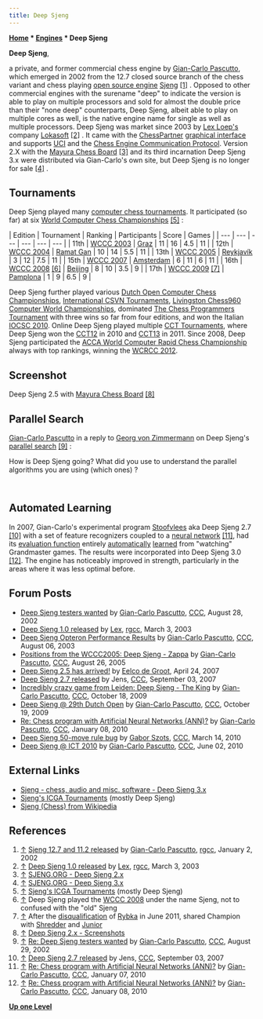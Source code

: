 ```yaml
---
title: Deep Sjeng
---
```

**[Home](Home "Home") * [Engines](Engines "Engines") * Deep Sjeng**

**Deep Sjeng**,

a private, and former commercial chess engine by [Gian-Carlo Pascutto](Gian-Carlo_Pascutto "Gian-Carlo Pascutto"), which emerged in 2002 from the 12.7 closed source branch of the chess variant and chess playing [open source engine](Category:Open_Source "Category:Open Source") [Sjeng](Sjeng "Sjeng") <a id="cite-note-1" href="#cite-ref-1">[1]</a> . Opposed to other commercial engines with the surename "deep" to indicate the version is able to play on multiple processors and sold for almost the double price than their "none deep" counterparts, Deep Sjeng, albeit able to play on multiple cores as well, is the native engine name for single as well as multiple processors.
Deep Sjeng was market since 2003 by [Lex Loep's](Lex_Loep "Lex Loep") company [Lokasoft](Lokasoft "Lokasoft") <a id="cite-note-2" href="#cite-ref-2">[2]</a> . It came with the [ChessPartner](ChessPartner "ChessPartner") [graphical interface](GUI "GUI") and supports [UCI](UCI "UCI") and the [Chess Engine Communication Protocol](Chess_Engine_Communication_Protocol "Chess Engine Communication Protocol"). Version 2.X with the [Mayura Chess Board](index.php?title=Mayura_Chess_Board&action=edit&redlink=1 "Mayura Chess Board (page does not exist)") <a id="cite-note-3" href="#cite-ref-3">[3]</a> and its third incarnation Deep Sjeng 3.x were distributed via Gian-Carlo's own site, but Deep Sjeng is no longer for sale <a id="cite-note-4" href="#cite-ref-4">[4]</a> .

## Tournaments

Deep Sjeng played many [computer chess tournaments](Tournaments_and_Matches "Tournaments and Matches"). It participated (so far) at six [World Computer Chess Championships](World_Computer_Chess_Championship "World Computer Chess Championship") <a id="cite-note-5" href="#cite-ref-5">[5]</a> :

|  Edition
|  Tournament
|  Ranking
|  Participants
|  Score
|  Games
|
| --- | --- | --- | --- | --- | --- |
|  11th
| [WCCC 2003](WCCC_2003 "WCCC 2003") | [Graz](https://en.wikipedia.org/wiki/Graz) |  11
|  16
|  4.5
|  11
|
|  12th
| [WCCC 2004](WCCC_2004 "WCCC 2004") | [Ramat Gan](https://en.wikipedia.org/wiki/Ramat_Gan) |  10
|  14
|  5.5
|  11
|
|  13th
| [WCCC 2005](WCCC_2005 "WCCC 2005") | [Reykjavík](https://en.wikipedia.org/wiki/Reykjav%C3%ADk) |  3
|  12
|  7.5
|  11
|
|  15th
| [WCCC 2007](WCCC_2007 "WCCC 2007") | [Amsterdam](https://en.wikipedia.org/wiki/Amsterdam) |  6
|  11
|  6
|  11
|
|  16th
| [WCCC 2008](WCCC_2008 "WCCC 2008") <a id="cite-note-6" href="#cite-ref-6">[6]</a> | [Beijing](https://en.wikipedia.org/wiki/Beijing) |  8
|  10
|  3.5
|  9
|
|  17th
| [WCCC 2009](WCCC_2009 "WCCC 2009") <a id="cite-note-7" href="#cite-ref-7">[7]</a> | [Pamplona](https://en.wikipedia.org/wiki/Pamplona) |  1
|  9
|  6.5
|  9
|

Deep Sjeng further played various [Dutch Open Computer Chess Championships](Dutch_Open_Computer_Chess_Championship "Dutch Open Computer Chess Championship"), [International CSVN Tournaments](International_CSVN_Tournament "International CSVN Tournament"), [Livingston Chess960 Computer World Championships](Livingston_Chess960_Computer_World_Championship "Livingston Chess960 Computer World Championship"), dominated [The Chess Programmers Tournament](The_Chess_Programmers_Tournament "The Chess Programmers Tournament") with three wins so far from four editions, and won the Italian [IOCSC 2010](IOCSC_2010 "IOCSC 2010"). Online Deep Sjeng played multiple [CCT Tournaments](CCT_Tournaments "CCT Tournaments"), where Deep Sjeng won the [CCT12](CCT12 "CCT12") in 2010 and [CCT13](CCT13 "CCT13") in 2011. Since 2008, Deep Sjeng participated the [ACCA World Computer Rapid Chess Championship](ACCA_World_Computer_Rapid_Chess_Championship "ACCA World Computer Rapid Chess Championship") always with top rankings, winning the [WCRCC 2012](WCRCC_2012 "WCRCC 2012").

## Screenshot

[](https://sjeng.org/deepsjeng2.html)
Deep Sjeng 2.5 with [Mayura Chess Board](index.php?title=Mayura_Chess_Board&action=edit&redlink=1 "Mayura Chess Board (page does not exist)") <a id="cite-note-8" href="#cite-ref-8">[8]</a>

## Parallel Search

[Gian-Carlo Pascutto](Gian-Carlo_Pascutto "Gian-Carlo Pascutto") in a reply to [Georg von Zimmermann](Georg_von_Zimmermann "Georg von Zimmermann") on Deep Sjeng's [parallel search](Parallel_Search "Parallel Search") <a id="cite-note-9" href="#cite-ref-9">[9]</a> :

How is Deep Sjeng going? What did you use to understand the parallel algorithms you are using (which ones) ?

```C++I started out with [ABDADA](ABDADA "ABDADA") (described in ICCA journal article and used in [Amy](Amy "Amy")), which got me a speedup of +- 1.2. I went on to try [PVS](Parallel_Search#PrincipalVariationSplitting "Parallel Search") ([Crafty 15.0](Crafty "Crafty") and described in several articles about parallel search) which got me a speedup of 1.2-1.3.

```

```C++1.3 wasn't enough, so I 'bit the bullent' and started looking at [DTS](Dynamic_Tree_Splitting "Dynamic Tree Splitting") ([Cray Blitz](Cray_Blitz "Cray Blitz")). Unfortunately, DTS is both hideously complicated and requires a [nonrecursive search](Iterative_Search "Iterative Search") and a [p2p design](https://en.wikipedia.org/wiki/Point-to-point_%28network_topology%29#Point-to-point). I spent some time working on a variant of DTS that can work with a [recursive](Recursion "Recursion") search function and a [master-slave design](https://en.wikipedia.org/wiki/Master/slave_%28technology%29) and that is what I am using now. It still needs a lot of test work, but current results indicate a speedup of about 1.6. 

```

## Automated Learning

In 2007, Gian-Carlo's experimental program [Stoofvlees](Stoofvlees "Stoofvlees") aka Deep Sjeng 2.7 <a id="cite-note-10" href="#cite-ref-10">[10]</a> with a set of feature recognizers coupled to a [neural network](Neural_Networks "Neural Networks") <a id="cite-note-11" href="#cite-ref-11">[11]</a>, had its [evaluation function](Evaluation_Function "Evaluation Function") entirely [automatically](Automated_Tuning "Automated Tuning") [learned](Learning "Learning") from "watching" Grandmaster games. The results were incorporated into Deep Sjeng 3.0 <a id="cite-note-12" href="#cite-ref-12">[12]</a>. The engine has noticeably improved in strength, particularly in the areas where it was less optimal before.

## Forum Posts

- [Deep Sjeng testers wanted](https://www.stmintz.com/ccc/index.php?id=248485) by [Gian-Carlo Pascutto](Gian-Carlo_Pascutto "Gian-Carlo Pascutto"), [CCC](CCC "CCC"), August 28, 2002
- [Deep Sjeng 1.0 released](http://groups.google.com/group/rec.games.chess.computer/browse_frm/thread/261bfb217175033a) by [Lex](Lex_Loep "Lex Loep"), [rgcc](Computer_Chess_Forums "Computer Chess Forums"), March 3, 2003
- [Deep Sjeng Opteron Performance Results](https://www.stmintz.com/ccc/index.php?id=310212) by [Gian-Carlo Pascutto](Gian-Carlo_Pascutto "Gian-Carlo Pascutto"), [CCC](CCC "CCC"), August 06, 2003
- [Positions from the WCCC2005: Deep Sjeng - Zappa](https://www.stmintz.com/ccc/index.php?id=445348) by [Gian-Carlo Pascutto](Gian-Carlo_Pascutto "Gian-Carlo Pascutto"), [CCC](CCC "CCC"), August 26, 2005
- [Deep Sjeng 2.5 has arrived!](http://www.talkchess.com/forum/viewtopic.php?t=13368) by [Eelco de Groot](index.php?title=Eelco_de_Groot&action=edit&redlink=1 "Eelco de Groot (page does not exist)"), April 24, 2007
- [Deep Sjeng 2.7 released](http://www.talkchess.com/forum/viewtopic.php?t=16244) by Jens, [CCC](CCC "CCC"), September 03, 2007
- [Incredibly crazy game from Leiden: Deep Sjeng - The King](http://www.talkchess.com/forum/viewtopic.php?t=30193) by [Gian-Carlo Pascutto](Gian-Carlo_Pascutto "Gian-Carlo Pascutto"), [CCC](CCC "CCC"), October 18, 2009
- [Deep Sjeng @ 29th Dutch Open](http://www.talkchess.com/forum/viewtopic.php?t=30221) by [Gian-Carlo Pascutto](Gian-Carlo_Pascutto "Gian-Carlo Pascutto"), [CCC](CCC "CCC"), October 19, 2009
- [Re: Chess program with Artificial Neural Networks (ANN)?](http://www.talkchess.com/forum/viewtopic.php?topic_view=threads&p=316769&t=31545) by [Gian-Carlo Pascutto](Gian-Carlo_Pascutto "Gian-Carlo Pascutto"), [CCC](CCC "CCC"), January 08, 2010
- [Deep Sjeng 50-move rule bug](http://www.talkchess.com/forum/viewtopic.php?t=33259) by [Gabor Szots](Gabor_Szots "Gabor Szots"), [CCC](CCC "CCC"), March 14, 2010
- [Deep Sjeng @ ICT 2010](http://www.talkchess.com/forum/viewtopic.php?t=34671) by [Gian-Carlo Pascutto](Gian-Carlo_Pascutto "Gian-Carlo Pascutto"), [CCC](CCC "CCC"), June 02, 2010

## External Links

- [Sjeng - chess, audio and misc. software - Deep Sjeng 3.x](https://sjeng.org/deepsjeng3.html)
- [Sjeng's ICGA Tournaments](https://www.game-ai-forum.org/icga-tournaments/program.php?id=72) (mostly Deep Sjeng)
- [Sjeng (Chess) from Wikipedia](https://en.wikipedia.org/wiki/Sjeng_%28Chess%29)

## References

1. <a id="cite-ref-1" href="#cite-note-1">↑</a> [Sjeng 12.7 and 11.2 released](http://groups.google.com/group/rec.games.chess.computer/browse_frm/thread/66707061247326df) by [Gian-Carlo Pascutto](Gian-Carlo_Pascutto "Gian-Carlo Pascutto"), [rgcc](Computer_Chess_Forums "Computer Chess Forums"), January 2, 2002
1. <a id="cite-ref-2" href="#cite-note-2">↑</a> [Deep Sjeng 1.0 released](http://groups.google.com/group/rec.games.chess.computer/browse_frm/thread/261bfb217175033a) by [Lex](Lex_Loep "Lex Loep"), [rgcc](Computer_Chess_Forums "Computer Chess Forums"), March 3, 2003
1. <a id="cite-ref-3" href="#cite-note-3">↑</a> [SJENG.ORG - Deep Sjeng 2.x](http://sjeng.org/deepsjeng2.html)
1. <a id="cite-ref-4" href="#cite-note-4">↑</a> [SJENG.ORG - Deep Sjeng 3.x](http://sjeng.org/deepsjeng3.html)
1. <a id="cite-ref-5" href="#cite-note-5">↑</a> [Sjeng's ICGA Tournaments](https://www.game-ai-forum.org/icga-tournaments/program.php?id=72) (mostly Deep Sjeng)
1. <a id="cite-ref-6" href="#cite-note-6">↑</a> Deep Sjeng played the [WCCC 2008](WCCC_2008 "WCCC 2008") under the name Sjeng, not to confused with the "old" Sjeng
1. <a id="cite-ref-7" href="#cite-note-7">↑</a> After the [disqualification](World_Computer_Chess_Championship#RybkaDisqualification "World Computer Chess Championship") of [Rybka](Rybka "Rybka") in June 2011, shared Champion with [Shredder](Shredder "Shredder") and [Junior](Junior "Junior")
1. <a id="cite-ref-8" href="#cite-note-8">↑</a> [Deep Sjeng 2.x - Screenshots](https://sjeng.org/deepsjeng2.html)
1. <a id="cite-ref-9" href="#cite-note-9">↑</a> [Re: Deep Sjeng testers wanted](https://www.stmintz.com/ccc/index.php?id=248594) by [Gian-Carlo Pascutto](Gian-Carlo_Pascutto "Gian-Carlo Pascutto"), [CCC](CCC "CCC"), August 29, 2002
1. <a id="cite-ref-10" href="#cite-note-10">↑</a> [Deep Sjeng 2.7 released](http://www.talkchess.com/forum/viewtopic.php?t=16244) by Jens, [CCC](CCC "CCC"), September 03, 2007
1. <a id="cite-ref-11" href="#cite-note-11">↑</a> [Re: Chess program with Artificial Neural Networks (ANN)?](http://www.talkchess.com/forum/viewtopic.php?topic_view=threads&p=316511&t=31545) by [Gian-Carlo Pascutto](Gian-Carlo_Pascutto "Gian-Carlo Pascutto"), [CCC](CCC "CCC"), January 07, 2010
1. <a id="cite-ref-12" href="#cite-note-12">↑</a> [Re: Chess program with Artificial Neural Networks (ANN)?](http://www.talkchess.com/forum/viewtopic.php?topic_view=threads&p=316769&t=31545) by [Gian-Carlo Pascutto](Gian-Carlo_Pascutto "Gian-Carlo Pascutto"), [CCC](CCC "CCC"), January 08, 2010

**[Up one Level](Engines "Engines")**

